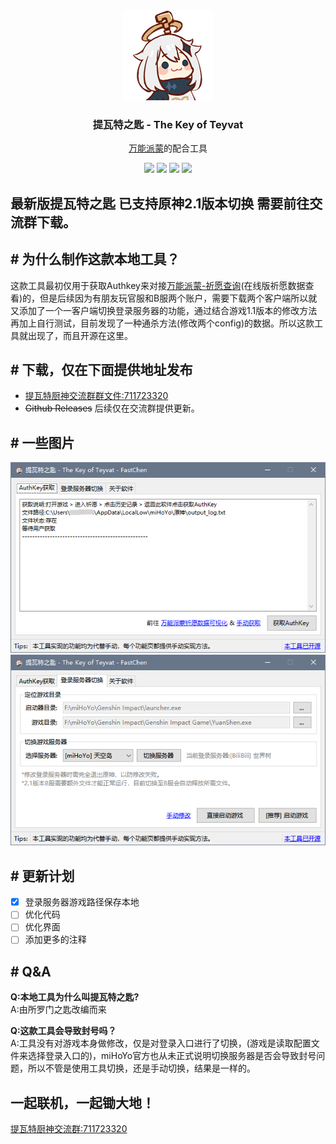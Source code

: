 <div align="center">
  <img src="./image/paymon.png" alt="提瓦特之匙" />
  <h3>提瓦特之匙 - The Key of Teyvat</h3>
  <p><a href="https://ys.nullcraft.org/" target="_blank">万能派蒙</a>的配合工具</p>
  <img src="https://img.shields.io/github/stars/fastchen/The-Key-of-Teyvat?label=Star&logo=github"/>
  <a href="https://github.com/FastChen/The-Key-of-Teyvat/issues"><img src="https://img.shields.io/github/issues/fastchen/The-Key-of-Teyvat?label=Issues"/></a>
  <img src="https://img.shields.io/github/license/fastchen/The-Key-of-Teyvat?label=License"/>
  <a href="https://github.com/FastChen/The-Key-of-Teyvat/releases"><img src="https://img.shields.io/github/v/release/fastchen/The-Key-of-Teyvat?label=Release"/></a>
</div>

## 最新版提瓦特之匙 已支持原神2.1版本切换 需要前往交流群下载。

## # 为什么制作这款本地工具？

这款工具最初仅用于获取Authkey来对接[万能派蒙-祈愿查询](https://ys.nullcraft.org/gacha)(在线版祈愿数据查看)的，但是后续因为有朋友玩官服和B服两个账户，需要下载两个客户端所以就又添加了一个一客户端切换登录服务器的功能，通过结合游戏1.1版本的修改方法再加上自行测试，目前发现了一种通杀方法(修改两个config)的数据。所以这款工具就出现了，而且开源在这里。

## # 下载，仅在下面提供地址发布

- [提瓦特厨神交流群群文件:711723320](https://jq.qq.com/?_wv=1027&k=uZdeXKvr)
- ~~Github Releases~~ 后续仅在交流群提供更新。

## # 一些图片

<img src="./image/the-key-of-teyvat_1.png" alt="提瓦特之匙" />
<img src="./image/the-key-of-teyvat_2.png" alt="提瓦特之匙" />

## # 更新计划

- [x] 登录服务器游戏路径保存本地
- [ ] 优化代码
- [ ] 优化界面
- [ ] 添加更多的注释

## # Q&A
**Q:本地工具为什么叫提瓦特之匙?**</br>
A:由所罗门之匙改编而来

**Q:这款工具会导致封号吗？**</br>
A:工具没有对游戏本身做修改，仅是对登录入口进行了切换，(游戏是读取配置文件来选择登录入口的)，miHoYo官方也从未正式说明切换服务器是否会导致封号问题，所以不管是使用工具切换，还是手动切换，结果是一样的。

## 一起联机，一起锄大地！
[提瓦特厨神交流群:711723320](https://jq.qq.com/?_wv=1027&k=uZdeXKvr)
